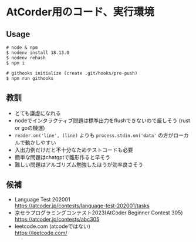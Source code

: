 # AtCorder用のコード、実行環境

## Usage

```terminal
# node & npm
$ nodenv install 18.13.0
$ nodenv rehash
$ npm i

# githooks initialize (create .git/hooks/pre-push)
$ npm run githooks
```

## 教訓

- とても謙虚になれる
- nodeでインタラクティブ問題は標準出力をflushできないので厳しそう (rust or goの機運)
- `reader.on('line', (line)` よりも `process.stdin.on('data'` の方がローカルで動かしやすい
- 入出力例だけだと不十分なためテストコードも必要
- 簡単な問題はchatgptで雛形作ると早そう
- 難しい問題はアルゴリズム勉強したほうが効率良さそう

## 候補

- Language Test 202001  
https://atcoder.jp/contests/language-test-202001/tasks  
- 京セラプログラミングコンテスト2023(AtCoder Beginner Contest 305)  
https://atcoder.jp/contests/abc305  
- leetcode.com (atcodeではない)  
https://leetcode.com/
